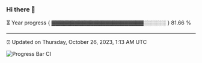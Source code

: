### Hi there 👋

⏳ Year progress { ▓▓▓▓▓▓▓▓▓▓▓▓▓▓▓▓▓▓▓▓▓▓▓▓░░░░░░ } 81.66 %

---

⏰ Updated on Thursday, October 26, 2023, 1:13 AM UTC

![Progress Bar CI](https://github.com/arthurbuhl/arthurbuhl/workflows/Progress%20Bar%20CI/badge.svg)
